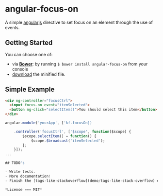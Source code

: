 # angular-focus-on

A simple [angularjs](http://angularjs.org/) directive to set focus on an element through the use of events.

## Getting Started

You can choose one of:

- via **[Bower](http://bower.io/)**: by running `$ bower install angular-focus-on` from your console
- [download](dist/focus-on.js) the minified file.


## Simple Example


```html
<div ng-controller="focusCtrl">
  <input focus-on event="itemSelected">
  <button ng-click="selectItem()">You should select this item</button>
</div>
```

```javascript
angular.module('yourApp', ['kf.focusOn])

    .controller('focusCtrl', ['$scope', function($scope) {
        $scope.selectItem() = function() {
            $scope.$broadcast('itemSelected');
        };
    }]);
...

## TODO's

- Write tests.
- More documentation!
- Finish the [tags-like-stackoverflow](demo/tags-like-stack-overflow) example.

*License === MIT*